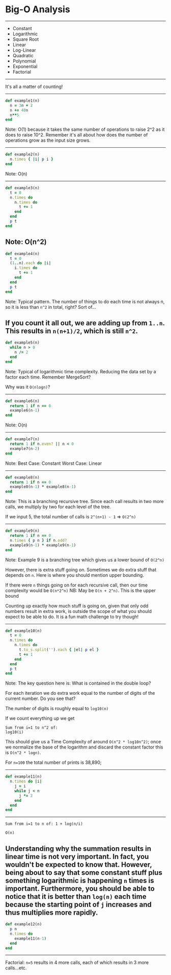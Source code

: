 # Big-O Analysis

---
* Constant
* Logarithmic
* Square Root
* Linear
* Log-Linear
* Quadratic
* Polynomial
* Exponential
* Factorial

---

It's all a matter of counting!

---


```ruby
def example1(n)
  n = 3n + 2
  n += 40n
  n**5
end
```

Note:
O(1) because it takes the same number of operations to raise 2^2 as it does to raise 10^2.  Remember it's all about how does the number of operations grow as the input size grows.

---
```ruby
def example2(n)
  n.times { |i| p i }
end
```
Note:
O(n)

---
```ruby
def example3(n)
  t = 0
  n.times do
    n.times do  
      t += 1
    end
  end
  p t
end
```

Note:
O(n^2)
---

```ruby
def example4(n)
  t = 0
  (1..n).each do |i|
    i.times do  
      t += 1
    end
  end
  p t
end
```
Note:
Typical pattern. The number of things to do each time is not always n, so it is less than `n^2` in total, right? Sort of...

If you count it all out, we are adding up from `1..n`. This results in `n(n+1)/2`, which is still `n^2`.
---

```ruby
def example5(n)
  while n > 0
    n /= 2
  end
end
```

Note:
Typical of logarithmic time complexity. Reducing the data set by a factor each time. Remember MergeSort?

Why was it `O(nlogn)`?

---

```ruby
def example6(n)
  return 1 if n == 0
  example6(n-1)
end
```
Note:
O(n)

---

```ruby
def example7(n)
  return 1 if n.even? || n < 0
  example7(n-2)
end
```

Note:
Best Case: Constant
Worst Case: Linear

---

```ruby
def example8(n)
  return 1 if n == 0
  example8(n-1) * example8(n-1)
end
```

Note:
This is a branching recursive tree. Since each call results in two more calls, we multiply by two for each level of the tree.

If we input 5, the total number of calls is `2^(n+1) - 1` => `O(2^n)`

---

```ruby
def example9(n)
  return 1 if n == 0
  n.times { p n } if n.odd?
  example9(n-1) * example9(n-1)
end
```

Note:
 Example 9 is a branching tree which gives us a lower bound of `O(2^n)`

 However, there is extra stuff going on. Sometimes we do extra stuff that depends on `n`. Here is where you should mention upper bounding.

 If there were `n` things going on for each recursive call, then our time complexity would be `O(n*2^n)` NB: May be ```O(n + 2^n)```. This is the upper bound

 Counting up exactly how much stuff is going on, given that only odd numbers result in extra work, is outside the scope of what you should expect to be able to do. It is a fun math challenge to try though!

---
```ruby
def example10(n)
  t = 0
  n.times do
    n.times do  
      t.to_s.split('').each { |el| p el }
      t += 1
    end
  end
  p t
end
```

Note:
The key question here is: What is contained in the double loop?

For each iteration we do extra work equal to the number of digits of the current number. Do you see that?

The number of digits is roughly equal to `log10(n)`

If we count everything up we get

```
Sum from i=1 to n^2 of:
log10(i)
```

This should give us a Time Complexity of around `O(n^2 * log10n^2)`; once we normalize the base of the logarithm and discard the constant factor this is `O(n^2 * logn)`.

For `n=100` the total number of prints is 38,890;


---

```ruby
def example11(n)
  n.times do |i|
    j = i
    while j < n
      j *= 2
    end
  end
end
```

---
`Sum from i=1 to n of:
1 + log(n/i)`

`O(n)`

Understanding why the summation results in linear time is not very important. In fact, you wouldn't be expected to know that. However, being about to say that some constant stuff plus something logarithmic is happening `n` times is important. Furthermore, you should be able to notice that it is **better** than `log(n)` each time because the starting point of `j` increases and thus multiplies more rapidly.
---

```ruby
def example12(n)
  p n
  n.times do
    example11(n-1)
  end
end
```

---
Factorial: `n=5` results in 4 more calls, each of which results in 3 more calls...etc.
